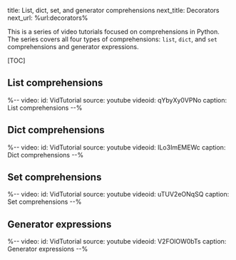 title: List, dict, set, and generator comprehensions
next_title: Decorators
next_url: %url:decorators%


This is a series of video tutorials focused on comprehensions in Python. The series covers all four types of comprehensions: `list`, `dict`, and `set` comprehensions and generator expressions.


[TOC]

## List comprehensions

%--
video:
    id: VidTutorial
    source: youtube
    videoid: qYbyXy0VPNo
    caption: List comprehensions
--%


## Dict comprehensions

%--
video:
    id: VidTutorial
    source: youtube
    videoid: ILo3ImEMEWc
    caption: Dict comprehensions
--%


## Set comprehensions

%--
video:
    id: VidTutorial
    source: youtube
    videoid: uTUV2eONqSQ
    caption: Set comprehensions
--%


## Generator expressions

%--
video:
    id: VidTutorial
    source: youtube
    videoid: V2FOlOW0bTs
    caption: Generator expressions
--%
